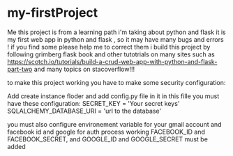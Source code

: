 # my-firstProject
Me
this project is from a learning path i'm taking about python and flask
it is my first web app in python and flask , so it may have many bugs and errors !
if you find some please help me to correct them
i build this project by following grimberg flask book and other tutotrials on many sites
such as https://scotch.io/tutorials/build-a-crud-web-app-with-python-and-flask-part-two
and many topics on stacoverflow!!!

to make this project working you have  to make some security configuration:


Add create instance floder and add config.py file in it in this fille you must have these configuration:
SECRET_KEY = 'Your secret keys'
SQLALCHEMY_DATABASE_URI = 'url to the database'


you must also configure environement variable for your gmail account and facebook id and google for auth process working 
FACEBOOK_ID and FACEBOOK_SECRET, and GOOGLE_ID and GOOGLE_SECRET must be added

